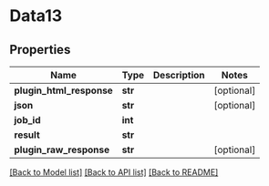 # Data13

## Properties
Name | Type | Description | Notes
------------ | ------------- | ------------- | -------------
**plugin_html_response** | **str** |  | [optional] 
**json** | **str** |  | [optional] 
**job_id** | **int** |  | 
**result** | **str** |  | 
**plugin_raw_response** | **str** |  | [optional] 

[[Back to Model list]](../README.md#documentation-for-models) [[Back to API list]](../README.md#documentation-for-api-endpoints) [[Back to README]](../README.md)


